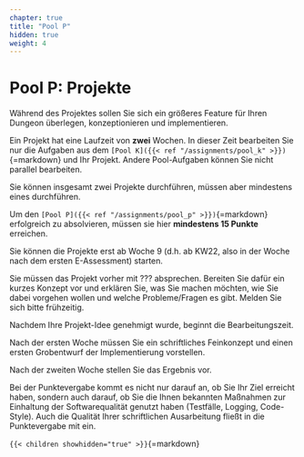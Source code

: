 ```yaml
---
chapter: true
title: "Pool P"
hidden: true
weight: 4
---
```



# Pool P: Projekte

Während des Projektes sollen Sie sich ein größeres Feature für Ihren Dungeon überlegen, konzeptionieren und implementieren.

Ein Projekt hat eine Laufzeit von **zwei** Wochen. In dieser Zeit bearbeiten Sie nur die Aufgaben aus dem `[Pool K]({{< ref "/assignments/pool_k" >}})`{=markdown} und Ihr Projekt. Andere Pool-Aufgaben können Sie nicht parallel bearbeiten.

Sie können insgesamt zwei Projekte durchführen, müssen aber mindestens eines durchführen.

Um den `[Pool P]({{< ref "/assignments/pool_p" >}})`{=markdown} erfolgreich zu absolvieren, müssen sie hier **mindestens 15 Punkte** erreichen.

Sie können die Projekte erst ab Woche 9 (d.h. ab KW22, also in der Woche nach dem ersten E-Assessment) starten.

Sie müssen das Projekt vorher mit ??? absprechen. Bereiten Sie dafür ein kurzes Konzept vor und erklären Sie, was Sie machen möchten, wie Sie dabei vorgehen wollen und welche Probleme/Fragen es gibt. Melden Sie sich bitte frühzeitig.

Nachdem Ihre Projekt-Idee genehmigt wurde, beginnt die Bearbeitungszeit.

Nach der ersten Woche müssen Sie ein schriftliches Feinkonzept und einen ersten Grobentwurf der Implementierung vorstellen.

Nach der zweiten Woche stellen Sie das Ergebnis vor.

Bei der Punktevergabe kommt es nicht nur darauf an, ob Sie Ihr Ziel erreicht haben, sondern auch darauf, ob Sie die Ihnen bekannten Maßnahmen zur Einhaltung der Softwarequalität genutzt haben (Testfälle, Logging, Code-Style). Auch die Qualität Ihrer schriftlichen Ausarbeitung fließt in die Punktevergabe mit ein.




`{{< children showhidden="true" >}}`{=markdown}
